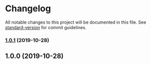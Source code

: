 # Changelog

All notable changes to this project will be documented in this file. See [standard-version](https://github.com/conventional-changelog/standard-version) for commit guidelines.

### [1.0.1](https://github.com/mazhuravlev/node-docker/compare/v1.0.0...v1.0.1) (2019-10-28)

## 1.0.0 (2019-10-28)
